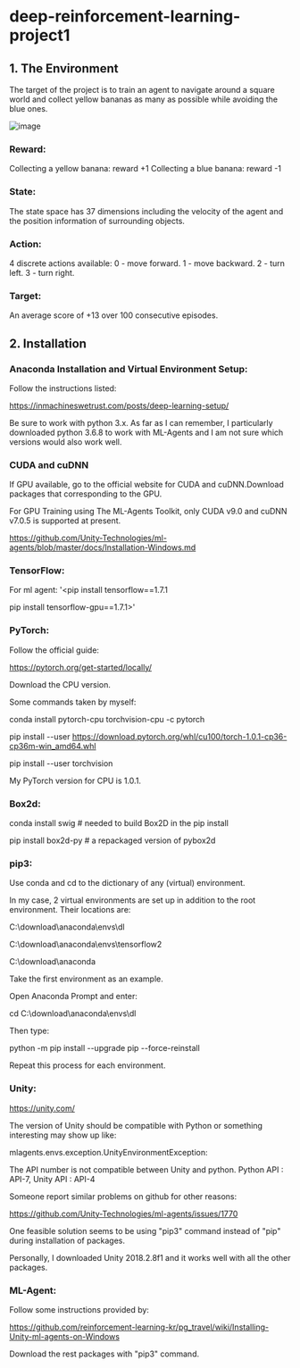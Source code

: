 # deep-reinforcement-learning-project1
## 1. The Environment
The target of the project is to train an agent to navigate around a square world and collect yellow bananas as many as possible while avoiding the blue ones.

![image](https://github.com/gcbbobo/deep-reinforcement-learning-project1/blob/master/banana.gif)

### Reward:
Collecting a yellow banana: reward +1
Collecting a blue banana:   reward -1

### State:
The state space has 37 dimensions including the velocity of the agent and the position information of surrounding objects.

### Action:
4 discrete actions available:
0 - move forward.
1 - move backward.
2 - turn left.
3 - turn right.

### Target:
An average score of +13 over 100 consecutive episodes.

## 2. Installation
### Anaconda Installation and Virtual Environment Setup:
Follow the instructions listed: 

https://inmachineswetrust.com/posts/deep-learning-setup/

Be sure to work with python 3.x. As far as I can remember, I particularly downloaded python 3.6.8 to work with ML-Agents and I am not sure which versions would also work well.

### CUDA and cuDNN
If GPU available, go to the official website for CUDA and cuDNN.Download packages that corresponding to the GPU. 

For GPU Training using The ML-Agents Toolkit, only CUDA v9.0 and cuDNN v7.0.5 is supported at present.

https://github.com/Unity-Technologies/ml-agents/blob/master/docs/Installation-Windows.md

### TensorFlow: 
For ml agent:
'<pip install tensorflow==1.7.1

pip install tensorflow-gpu==1.7.1>'

### PyTorch:
Follow the official guide:

https://pytorch.org/get-started/locally/

Download the CPU version.

Some commands taken by myself:

conda install pytorch-cpu torchvision-cpu -c pytorch

pip install --user https://download.pytorch.org/whl/cu100/torch-1.0.1-cp36-cp36m-win_amd64.whl

pip install --user torchvision

My PyTorch version for CPU is 1.0.1.

### Box2d:
conda install swig # needed to build Box2D in the pip install

pip install box2d-py # a repackaged version of pybox2d

### pip3:
Use conda and cd to the dictionary of any (virtual) environment.

In my case, 2 virtual environments are set up in addition to the root environment. Their locations are:

C:\download\anaconda\envs\dl

C:\download\anaconda\envs\tensorflow2

C:\download\anaconda

Take the first environment as an example.

Open Anaconda Prompt and enter:

cd C:\download\anaconda\envs\dl

Then type:

python -m pip install --upgrade pip --force-reinstall

Repeat this process for each environment.

### Unity:
https://unity.com/

The version of Unity should be compatible with Python or something interesting may show up like:

mlagents.envs.exception.UnityEnvironmentException: 

The API number is not compatible between Unity and python. Python API : API-7, Unity API : API-4

Someone report similar problems on github for other reasons:

https://github.com/Unity-Technologies/ml-agents/issues/1770

One feasible solution seems to be using "pip3" command instead of "pip" during installation of packages.

Personally, I downloaded Unity 2018.2.8f1 and it works well with all the other packages. 

### ML-Agent:
Follow some instructions provided by:

https://github.com/reinforcement-learning-kr/pg_travel/wiki/Installing-Unity-ml-agents-on-Windows

Download the rest packages with "pip3" command.



